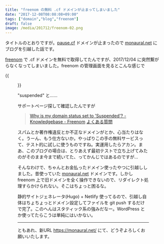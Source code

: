 ```yaml
---
title: "freenom の無料 .cf ドメインが止まってしまいました"
date: "2017-12-08T08:08:08+09:00"
tags: ["domain","blog","freenom"]
draft: false
image: /media/201712/freenom-02.png
---
```


タイトルのとおりですが。[pause.cf](https://pause.cf/) ドメインが止まったので [monaural.net](https://monaural.net/) にブログを引越した話です。

[freenom](http://www.freenom.com/ja/index.html?lang=ja) で .cf ドメインを無料で取得してたんですが、2017/12/04 に突然繋がらなくなってしまいました。freenom の管理画面を見るとこんな感じで

{{<figure src="/media/201712/freenom-01.png">}}

"suspended" と……

サポートページ探して確認したんですが

> [Why is my domain status set to 'Suspended'? - Knowledgebase - Freenom](https://my.freenom.com/knowledgebase.php?action=displayarticle&id=11)
> [よくある質問](http://www.freenom.com/ja/support.html#u)

スパムとか著作権違反とか不正なドメインがとか、心当たりはなく。うーん、もう仕方ないか。やっぱりこの手の無料サービスって、テスト的に試しに使うものですね。実運用したらアカン。まあ、このブログの場合は、とりあえず最初テストで立ち上げてみたのがそのまま今まで続いてた、ってかんじではあるのですが…

そんなわけで、ちゃんとお金払ったドメイン使ったやつに引越ししました。昔使っていた [monaural.net](https://monaural.net/) ドメインです。しかし freenom 上で旧ドメインを全く操作できないので、リダイレクト処理すらかけられない。そこはちょっと困るな。

静的サイトジェネレータ(Hugo) + Netlify 使ってるので、引越し自体はちょちょっとドメイン設定してファイルを git push するだけで完了。このへんはスタティック系の強みだなー。WordPress とか使ってたらこうは単純にはいかない。

---

ともあれ、新URL <https://monaural.net/> にて、どうぞよろしくお願いいたします。
